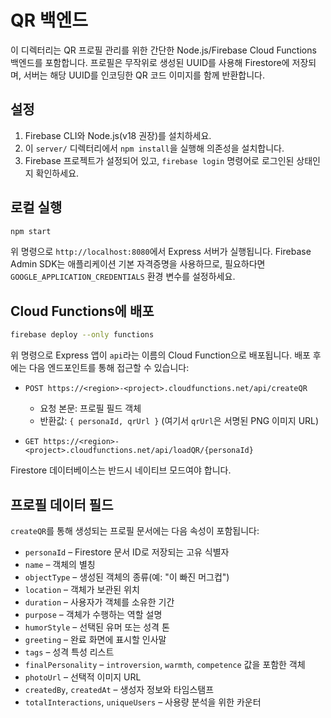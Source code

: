 # QR 백엔드

이 디렉터리는 QR 프로필 관리를 위한 간단한 Node.js/Firebase Cloud Functions 백엔드를 포함합니다. 프로필은 무작위로 생성된 UUID를 사용해 Firestore에 저장되며, 서버는 해당 UUID를 인코딩한 QR 코드 이미지를 함께 반환합니다.

## 설정

1. Firebase CLI와 Node.js(v18 권장)를 설치하세요.
2. 이 `server/` 디렉터리에서 `npm install`을 실행해 의존성을 설치합니다.
3. Firebase 프로젝트가 설정되어 있고, `firebase login` 명령어로 로그인된 상태인지 확인하세요.

## 로컬 실행

```bash
npm start
```

위 명령으로 `http://localhost:8080`에서 Express 서버가 실행됩니다. Firebase Admin SDK는 애플리케이션 기본 자격증명을 사용하므로, 필요하다면 `GOOGLE_APPLICATION_CREDENTIALS` 환경 변수를 설정하세요.

## Cloud Functions에 배포

```bash
firebase deploy --only functions
```

위 명령으로 Express 앱이 `api`라는 이름의 Cloud Function으로 배포됩니다. 배포 후에는 다음 엔드포인트를 통해 접근할 수 있습니다:

* `POST https://<region>-<project>.cloudfunctions.net/api/createQR`

  * 요청 본문: 프로필 필드 객체
  * 반환값: `{ personaId, qrUrl }` (여기서 `qrUrl`은 서명된 PNG 이미지 URL)
* `GET https://<region>-<project>.cloudfunctions.net/api/loadQR/{personaId}`

Firestore 데이터베이스는 반드시 네이티브 모드여야 합니다.

## 프로필 데이터 필드

`createQR`를 통해 생성되는 프로필 문서에는 다음 속성이 포함됩니다:

* `personaId` – Firestore 문서 ID로 저장되는 고유 식별자
* `name` – 객체의 별칭
* `objectType` – 생성된 객체의 종류(예: "이 빠진 머그컵")
* `location` – 객체가 보관된 위치
* `duration` – 사용자가 객체를 소유한 기간
* `purpose` – 객체가 수행하는 역할 설명
* `humorStyle` – 선택된 유머 또는 성격 톤
* `greeting` – 완료 화면에 표시할 인사말
* `tags` – 성격 특성 리스트
* `finalPersonality` – `introversion`, `warmth`, `competence` 값을 포함한 객체
* `photoUrl` – 선택적 이미지 URL
* `createdBy`, `createdAt` – 생성자 정보와 타임스탬프
* `totalInteractions`, `uniqueUsers` – 사용량 분석을 위한 카운터
